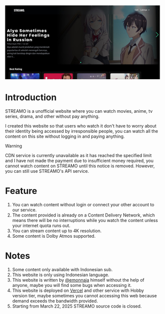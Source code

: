 ![STREAMO Screenshot](https://github.com/emonnaja/streamo-project/blob/main/streamo-screenshot.jpg?raw=true)

# Introduction
STREAMO is a unofficial website where you can watch movies, anime, tv series, drama, and other without pay anything.

I created this website so that users who watch it don't have to worry about their identity being accessed by irresponsible people, you can watch all the content on this site without logging in and paying anything.

> [!WARNING]
> CDN service is currently unavailable as it has reached the specified limit and I have not made the payment due to insufficient money required, you cannot watch content on STREAMO until this notice is removed. However, you can still use STREAMO's API service.

# Feature
1. You can watch content without login or connect your other account to our service.
2. The content provided is already on a Content Delivery Network, which means there will be no interruptions while you watch the content unless your internet quota runs out.
3. You can stream content up to 4K resolution.
4. Some content is Dolby Atmos supported.

# Notes
1. Some content only available with Indonesian sub.
2. This website is only using Indonesian language.
3. This website is written by [@emonnaja](https://github.com/emonnaja) himself without the help of anyone, maybe you will find some bugs when accessing it.
4. This website is deployed on [Vercel](https://vercel.com/) and other service with Hobby version tier, maybe sometimes you cannot accessing this web because demand exceeds the bandwidth provided.
5. Starting from March 22, 2025 STREAMO source code is closed.
